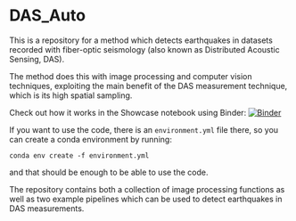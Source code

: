 # DAS_Auto

This is a repository for a method which detects earthquakes in datasets
recorded with fiber-optic seismology (also known as Distributed Acoustic Sensing, DAS).

The method does this with image processing and computer vision techniques,
exploiting the main benefit of the DAS measurement technique, which is its high
spatial sampling.

Check out how it works in the Showcase notebook using Binder:
[![Binder](https://mybinder.org/badge_logo.svg)](https://mybinder.org/v2/gh/solvithrastar/DAS_Auto/main?labpath=example_notebook.ipynb)

If you want to use the code, there is an `environment.yml` file there,
so you can create a conda environment by running:

`conda env create -f environment.yml`

and that should be enough to be able to use the code.

The repository contains both a collection of image processing functions as well as two example pipelines which can be used to detect earthquakes in DAS measurements.
